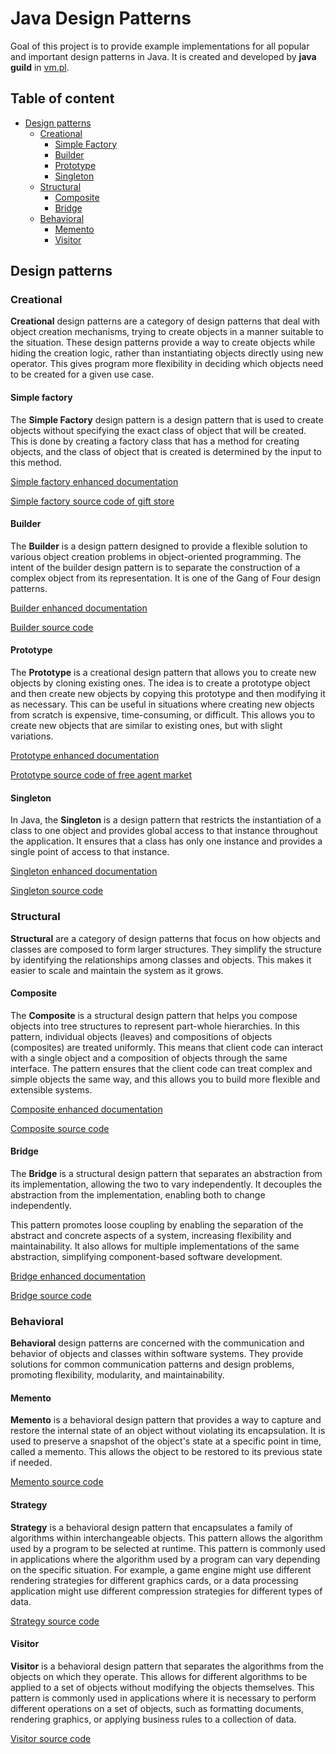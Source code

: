 # Java Design Patterns

Goal of this project is to provide example implementations for all popular and important design patterns in Java.
It is created and developed by **java guild** in [vm.pl](https://vm.pl/).

## Table of content

- [Design patterns](#design-patterns)
    - [Creational](#creational)
        - [Simple Factory](#simple-factory)
        - [Builder](#builder)
        - [Prototype](#prototype)
        - [Singleton](#singleton)
    - [Structural](#structural)
        - [Composite](#composite)
        - [Bridge](#bridge)
    - [Behavioral](#behavioral)
        - [Memento](#memento)
        - [Visitor](#visitor)

## Design patterns

### Creational

**Creational** design patterns are a category of design patterns that deal with object creation mechanisms, trying to create objects in a manner suitable to the
situation. These design patterns provide a way to create objects while hiding the creation logic, rather than instantiating objects directly using new operator.
This gives program more flexibility in deciding which objects need to be created for a given use case.

#### Simple factory

The **Simple Factory** design pattern is a design pattern that is used to create objects without specifying the exact class
of object that will be created. This is
done by creating a factory class that has a method for creating objects, and the class of object that is created is
determined by the input to this method.

[Simple factory enhanced documentation](src/main/java/pl/vm/javaguild/designpatterns/pattern/creational/singleton/SINGLETON.md)

[Simple factory source code of gift store](https://github.com/vmpl/java-design-patterns/tree/develop/src/main/java/pl/vm/javaguild/designpatterns/pattern/creational/simplefactory)

#### Builder

The **Builder** is a design pattern designed to provide a flexible solution to various object creation problems in object-oriented programming. The intent of
the builder design pattern is to separate the construction of a complex object from its representation. It is one of the Gang of Four design patterns.

[Builder enhanced documentation](./src/main/java/pl/vm/javaguild/designpatterns/pattern/creational/builder/README.md)

[Builder source code ](https://github.com/vmpl/java-design-patterns/tree/develop/src/main/java/pl/vm/javaguild/designpatterns/pattern/creational/builder)

#### Prototype

The **Prototype** is a creational design pattern that allows you to create new objects by cloning existing
ones. The idea is to create a prototype object and then create new objects by copying this prototype and then modifying
it as necessary. This can be useful in situations where creating new objects from scratch is expensive, time-consuming,
or difficult. This allows you to create new objects that are similar to existing ones, but with slight variations.

[Prototype enhanced documentation](./src/main/java/pl/vm/javaguild/designpatterns/pattern/creational/prototype/PROTOTYPE.md)

[Prototype source code of free agent market](https://github.com/vmpl/java-design-patterns/tree/develop/src/main/java/pl/vm/javaguild/designpatterns/pattern/creational/prototype)

#### Singleton

In Java, the **Singleton** is a design pattern that restricts the instantiation of a class to one object and provides global access to that instance throughout
the application.
It ensures that a class has only one instance and provides a single point of access to that instance.

[Singleton enhanced documentation](./src/main/java/pl/vm/javaguild/designpatterns/pattern/creational/singleton/SINGLETON.md)

[Singleton source code](https://github.com/vmpl/java-design-patterns/tree/develop/src/main/java/pl/vm/javaguild/designpatterns/pattern/creational/singleton)

### Structural

**Structural** are a category of design patterns that focus on how objects and classes are composed to form larger structures.
They simplify the structure by identifying the relationships among classes and objects. This makes it easier to scale and maintain the system as it grows.

#### Composite

The **Composite** is a structural design pattern that helps you compose objects into tree structures to represent part-whole hierarchies.
In this pattern, individual objects (leaves) and compositions of objects (composites) are treated uniformly.
This means that client code can interact with a single object and a composition of objects through the same interface.
The pattern ensures that the client code can treat complex and simple objects the same way, and this allows you to build more flexible and extensible systems.

[Composite enhanced documentation](./src/main/java/pl/vm/javaguild/designpatterns/pattern/structural/composite/COMPOSITE.md)

[Composite source code](https://github.com/vmpl/java-design-patterns/tree/develop/src/main/java/pl/vm/javaguild/designpatterns/pattern/structural/composite)

#### Bridge

The **Bridge** is a structural design pattern that separates an abstraction from its implementation, allowing the two to vary independently. It
decouples the abstraction from the implementation, enabling both to change independently.

This pattern promotes loose coupling by enabling the separation of the abstract and concrete aspects of a system, increasing flexibility and maintainability. It
also allows for multiple implementations of the same abstraction, simplifying component-based software development.

[Bridge enhanced documentation](./src/main/java/pl/vm/javaguild/designpatterns/pattern/structural/bridge/BRIDGE.md)

[Bridge source code](https://github.com/vmpl/java-design-patterns/tree/develop/src/main/java/pl/vm/javaguild/designpatterns/pattern/structural/bridge)

### Behavioral

**Behavioral** design patterns are concerned with the communication and behavior of objects and classes within software systems. They provide solutions for
common
communication patterns and design problems, promoting flexibility, modularity, and maintainability.

#### Memento

**Memento** is a behavioral design pattern that provides a way to capture and restore the internal state of an object without violating its encapsulation. It is
used to preserve a snapshot of the object's state at a specific point in time, called a memento. This allows the object to be restored to its previous state if
needed.

[Memento source code](https://github.com/vmpl/java-design-patterns/tree/develop/src/main/java/pl/vm/javaguild/designpatterns/pattern/behavioral/memento)

#### Strategy

**Strategy** is a behavioral design pattern that encapsulates a family of algorithms within interchangeable objects. This pattern allows the algorithm used by a
program to be selected at runtime.
This pattern is commonly used in applications where the algorithm used by a program can vary depending on the specific situation. For example, a game engine
might use different rendering strategies for different graphics cards, or a data processing application might use different compression strategies for different
types of data.

[Strategy source code](https://github.com/vmpl/java-design-patterns/tree/develop/src/main/java/pl/vm/javaguild/designpatterns/pattern/behavioral/strategy)

#### Visitor

**Visitor** is a behavioral design pattern that separates the algorithms from the objects on which they operate. This allows for different algorithms to be
applied to a set of objects without modifying the objects themselves.
This pattern is commonly used in applications where it is necessary to perform different operations on a set of objects, such as formatting documents, rendering
graphics, or applying business rules to a collection of data.

[Visitor source code](https://github.com/vmpl/java-design-patterns/tree/develop/src/main/java/pl/vm/javaguild/designpatterns/pattern/behavioral/visitor)
